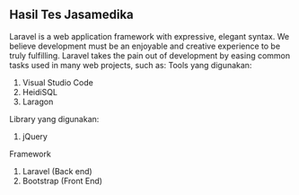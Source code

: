 ## Hasil Tes Jasamedika

Laravel is a web application framework with expressive, elegant syntax. We believe development must be an enjoyable and creative experience to be truly fulfilling. Laravel takes the pain out of development by easing common tasks used in many web projects, such as:
Tools yang digunakan:
1. Visual Studio Code
2. HeidiSQL
3. Laragon

Library yang digunakan:
1. jQuery

Framework
1. Laravel (Back end)
2. Bootstrap (Front End)
